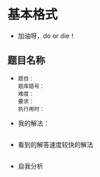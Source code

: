 # 基本格式

- 加油呀，do or die！

## 题目名称

- ```
  题目：
  题库题号：
  难度：
  要求：
  执行用时：
  ```

- 我的解法：

  ```python
  
  ```

- 看到的解答速度较快的解法

  ```
  
  ```

- 自我分析
